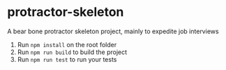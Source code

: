 # protractor-skeleton
A bear bone protractor skeleton project, mainly to expedite job interviews

1. Run `npm install` on the root folder
2. Run `npm run build` to build the project
3. Run `npm run test` to run your tests
